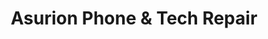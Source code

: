---
title: "Asurion Phone & Tech Repair"
url: /orlando/asurion-phone-and-tech-repair/
shop: mobile phone
---